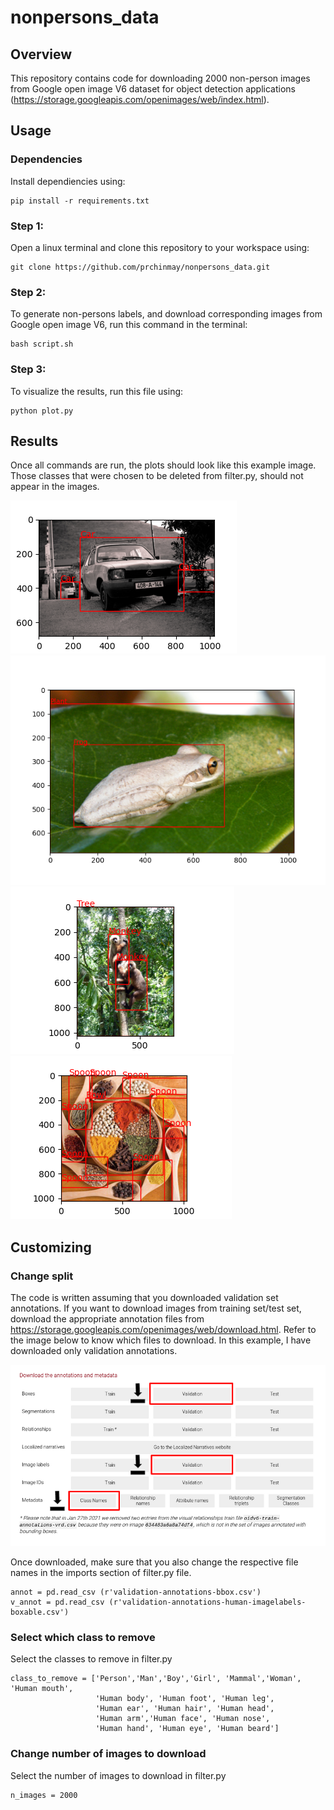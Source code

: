 nonpersons_data
=================

## Overview
This repository contains code for downloading 2000 non-person images from Google open image V6 dataset for object detection applications (https://storage.googleapis.com/openimages/web/index.html).

## Usage

### Dependencies
Install dependiencies using:
```
pip install -r requirements.txt

```
### Step 1: 

Open a linux terminal and clone this repository to your workspace using:
```
git clone https://github.com/prchinmay/nonpersons_data.git

```
### Step 2:

To generate non-persons labels, and download corresponding images from Google open image V6, run this command in the terminal:
```
bash script.sh

```
### Step 3:
To visualize the results, run this file using:
```
python plot.py 

```
## Results

Once all commands are run, the plots should look like this example image. Those classes that were chosen to be deleted from filter.py, should not appear in the images.

![car](pics/car.png)![frog](pics/frog.png)
![monkey](pics/monkey.png)![spoon](pics/spoon.png)

## Customizing

### Change split
The code is written assuming that you downloaded validation set annotations. If you want to download images from training set/test set, download the appropriate annotation files from https://storage.googleapis.com/openimages/web/download.html. Refer to the image below to know which files to download. In this example, I have downloaded only validation annotations.

![download](pics/annot_files.png)

Once downloaded, make sure that you also change the respective file names in the imports section of filter.py file.
```
annot = pd.read_csv (r'validation-annotations-bbox.csv')
v_annot = pd.read_csv (r'validation-annotations-human-imagelabels-boxable.csv')

```
### Select which class to remove
Select the classes to remove in filter.py

```
class_to_remove = ['Person','Man','Boy','Girl', 'Mammal','Woman', 'Human mouth', 
                   'Human body', 'Human foot', 'Human leg', 
                   'Human ear', 'Human hair', 'Human head',
                   'Human arm','Human face', 'Human nose',
                   'Human hand', 'Human eye', 'Human beard']
```

### Change number of images to download

Select the number of images to download in filter.py

```
n_images = 2000 

```






